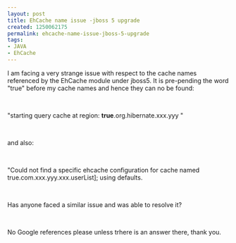 ```yaml
---
layout: post
title: EhCache name issue -jboss 5 upgrade
created: 1250062175
permalink: ehcache-name-issue-jboss-5-upgrade
tags:
- JAVA
- EhCache
---
```

<p>I am facing a very strange issue with respect to the cache names referenced by the EhCache module under jboss5. It is pre-pending the word &quot;true&quot; before my cache names and hence they can no be found:</p>
<p>&nbsp;</p>
<p>&quot;starting query cache at region: <strong>true</strong>.org.hibernate.xxx.yyy &quot;</p>
<p>&nbsp;</p>
<p>and also:</p>
<p>&nbsp;</p>
<p>&quot;Could not find a specific ehcache configuration for cache named true.com.xxx.yyy.xxx.userList]; using defaults.</p>
<p>&nbsp;</p>
<p>Has anyone faced a similar issue and was able to resolve it?</p>
<p>&nbsp;</p>
<p>No Google references please unless trhere is an answer there, thank you. &nbsp; </p>
